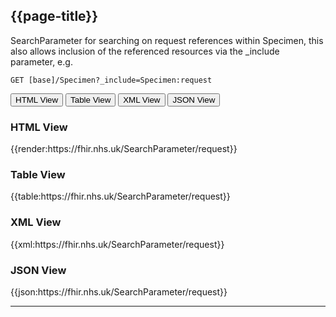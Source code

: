 ## {{page-title}}

SearchParameter for searching on request references within Specimen, this also allows inclusion of the referenced resources via the _include parameter, e.g. 

`GET [base]/Specimen?_include=Specimen:request`

<div class="tab">
 <button class="tablinks active" onclick="openTab(event, 'HTML View')">HTML View</button>
 <button class="tablinks" onclick="openTab(event, 'Table View')">Table View</button>
  <button class="tablinks" onclick="openTab(event, 'XML View')">XML View</button>
  <button class="tablinks" onclick="openTab(event, 'JSON View')">JSON View</button>
</div>

<div id="HTML View" class="tabcontent" style="display:block">
  <h3>HTML View</h3>
{{render:https://fhir.nhs.uk/SearchParameter/request}}
</div>

<div id="Table View" class="tabcontent">
  <h3>Table View</h3>
{{table:https://fhir.nhs.uk/SearchParameter/request}}
</div>

<div id="XML View" class="tabcontent">
  <h3>XML View</h3>
{{xml:https://fhir.nhs.uk/SearchParameter/request}}
</div>

<div id="JSON View" class="tabcontent">
  <h3>JSON View</h3>
{{json:https://fhir.nhs.uk/SearchParameter/request}}
</div>

---
